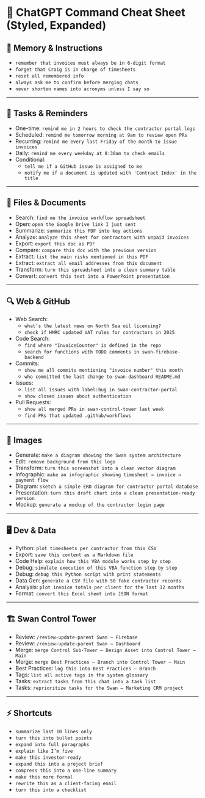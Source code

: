 # 📖 ChatGPT Command Cheat Sheet (Styled, Expanded)

## 🔄 Memory & Instructions
- `remember that invoices must always be in 6-digit format`  
- `forget that Craig is in charge of timesheets`  
- `reset all remembered info`  
- `always ask me to confirm before merging chats`  
- `never shorten names into acronyms unless I say so`  

---

## 📅 Tasks & Reminders
- One-time: `remind me in 2 hours to check the contractor portal logs`  
- Scheduled: `remind me tomorrow morning at 9am to review open PRs`  
- Recurring: `remind me every last Friday of the month to issue invoices`  
- Daily: `remind me every weekday at 8:30am to check emails`  
- Conditional:  
  - `tell me if a GitHub issue is assigned to me`  
  - `notify me if a document is updated with 'Contract Index' in the title`  

---

## 📂 Files & Documents
- Search: `find me the invoice workflow spreadsheet`  
- Open: `open the Google Drive link I just sent`  
- Summarize: `summarize this PDF into key actions`  
- Analyze: `analyze this sheet for contractors with unpaid invoices`  
- Export: `export this doc as PDF`  
- Compare: `compare this doc with the previous version`  
- Extract: `list the main risks mentioned in this PDF`  
- Extract: `extract all email addresses from this document`  
- Transform: `turn this spreadsheet into a clean summary table`  
- Convert: `convert this text into a PowerPoint presentation`  

---

## 🔍 Web & GitHub
- Web Search:  
  - `what’s the latest news on North Sea oil licensing?`  
  - `check if HMRC updated VAT rules for contractors in 2025`  
- Code Search:  
  - `find where "InvoiceCounter" is defined in the repo`  
  - `search for functions with TODO comments in swan-firebase-backend`  
- Commits:  
  - `show me all commits mentioning "invoice number" this month`  
  - `who committed the last change to swan-dashboard README.md`  
- Issues:  
  - `list all issues with label:bug in swan-contractor-portal`  
  - `show closed issues about authentication`  
- Pull Requests:  
  - `show all merged PRs in swan-control-tower last week`  
  - `find PRs that updated .github/workflows`  

---

## 🎨 Images
- Generate: `make a diagram showing the Swan system architecture`  
- Edit: `remove background from this logo`  
- Transform: `turn this screenshot into a clean vector diagram`  
- Infographic: `make an infographic showing timesheet → invoice → payment flow`  
- Diagram: `sketch a simple ERD diagram for contractor portal database`  
- Presentation: `turn this draft chart into a clean presentation-ready version`  
- Mockup: `generate a mockup of the contractor login page`  

---

## 🖥️ Dev & Data
- Python: `plot timesheets per contractor from this CSV`  
- Export: `save this content as a Markdown file`  
- Code Help: `explain how this VBA module works step by step`  
- Debug: `simulate execution of this VBA function step by step`  
- Debug: `debug this Python script with print statements`  
- Data Gen: `generate a CSV file with 50 fake contractor records`  
- Analysis: `plot invoice totals per client for the last 12 months`  
- Format: `convert this Excel sheet into JSON format`  

---

## 🏗️ Swan Control Tower
- Review: `/review-update-parent Swan – Firebase`  
- Review: `/review-update-parent Swan – Dashboard`  
- Merge: `merge Control Sub-Tower – Design Asset into Control Tower – Main`  
- Merge: `merge Best Practices – Branch into Control Tower – Main`  
- Best Practices: `log this into Best Practices – Branch`  
- Tags: `list all active tags in the system glossary`  
- Tasks: `extract tasks from this chat into a task list`  
- Tasks: `reprioritize tasks for the Swan – Marketing CRM project`  

---

## ⚡ Shortcuts
- `summarize last 10 lines only`  
- `turn this into bullet points`  
- `expand into full paragraphs`  
- `explain like I’m five`  
- `make this investor-ready`  
- `expand this into a project brief`  
- `compress this into a one-line summary`  
- `make this more formal`  
- `rewrite this as a client-facing email`  
- `turn this into a checklist`  

